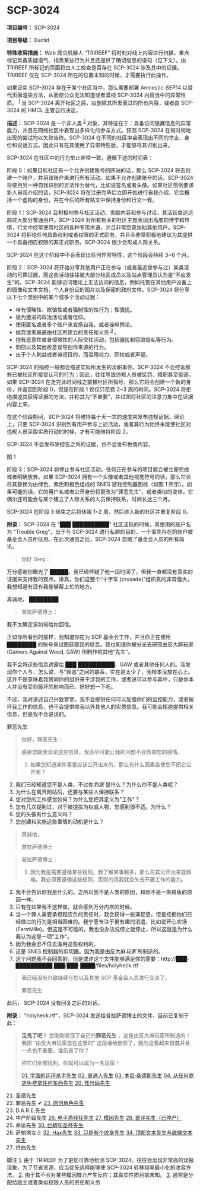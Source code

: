 # SCP-3024
                        


**项目编号：** SCP-3024

**项目等级：** Euclid

**特殊收容措施：** Web 爬虫机器人 “TRIREEF” 将时刻对线上内容进行扫描，重点标记具备质疑语气、指责某些行为并且还提供了确切信息的语句（见下文）。由 TRIREEF 所标记的页面将由人工检查是否存在 SCP-3024 涉及其中的证据。TRIREEF 仅在 SCP-3024 所在的位置未知的时候，才需要执行此操作。

如果证实 SCP-3024 存在于某个社区当中，那么需要部署 Amnestic-SEP14 以替代页面渲染方法，从而使公众无法知道或者漠视 SCP-3024 内容当中的异常性质。<sup class='footnoteref'>
 <a shape='rect' class='footnoteref' id='footnoteref-1' href='javascript:;' onclick='WIKIDOT.page.utils.scrollToReference(&apos;footnote-1&apos;)'>1</a>
</sup>当 SCP-3024 离开社区之后，应删除其所发表过的所有内容，或者由 SCP-3024 的 HMCL 主管自行决定。

**描述：** SCP-3024 是一个非人类<sup class='footnoteref'>
 <a shape='rect' class='footnoteref' id='footnoteref-2' href='javascript:;' onclick='WIKIDOT.page.utils.scrollToReference(&apos;footnote-2&apos;)'>2</a>
</sup>对象，其特征在于：具备访问隐藏信息的异常能力，并且在网络社区中表现出多样化的参与方式。预测 SCP-3024 在何时何地出现的尝试均以失败告终。SCP-3024 在不同的社区中会表现出不同的举止、身份和说话方式，因此只有在其使用了异常特性后，才能够将其识别出来。

SCP-3024 在社区中的行为举止非常一致，遵循下述的时间表：

阶段 0：如果目标社区有一个允许创建账号的网站的话，那么 SCP-3024 将去创建一个账户，并用该账户来进行所有活动。如果不允许创建账号的话，SCP-3024 将使用另一种自我识别的方法作为替代，比如说签名或者头像。如果社区惯例要求新人自我介绍的话，SCP-3024 将在注册完毕后立即开始进行自我介绍，它会概括一个虚构的身份，并在今后的所有贴文中保持身份和行文一致。

阶段 1：SCP-3024 会积极地参与社区活动、贡献内容和参与讨论，其活跃度远远超过大部分普通用户。SCP-3024 对所有相关的社区主题表现出高度的博学和热情，行文中经常使用社区的各种专用术语，并且非常愿意协助其他用户。SCP-3024 将拒绝任何具备权利或者权限的正式职务，并且会非常积极地建议为其提供一个具备相应权限的非正式职务。SCP-3024 很少会形成人际关系。

SCP-3024 在这个阶段中不会表现出任何异常特性，这个阶段会持续 3~6 个月。

阶段 2：SCP-3024 将开始分享其他用户正在参与（或者最近曾参与过）某类活动的可靠证据，而这些活动往往被大部分社区成员以及站点管理员认为是“不应发生”的。SCP-3024 能够访问理论上无法访问的信息，例如托管在其他用户设备上的图像和文本文档，个人身份证的图片以及保密的政府文件。SCP-3024 将分享以下七个类别中的某个或多个活动证据：

- 带有侵略性、欺骗性或者强制性的性行为；性骚扰。
- 极为激进的政治活动或者信仰。
- 使用匿名或者多个账户来宣扬自我，或者操纵舆论。
- 抛弃或者躲避由社区所建立的责任和义务<sup class='footnoteref'>
 <a shape='rect' class='footnoteref' id='footnoteref-3' href='javascript:;' onclick='WIKIDOT.page.utils.scrollToReference(&apos;footnote-3&apos;)'>3</a>
</sup>。
- 抱有恶意性或者侵略性的人际交往活动，包括骚扰和窃取隐私等行为。
- 剽窃以及其他故意误导创作来源的行为。
- 出于个人利益或者诽谤目的，而滥用权力、职权或者声望。

SCP-3024 的指控一般都会描述实际所发生的渎职事件。SCP-3024 不会控诉那些已被社区所接受认可的行为；因此，往往导致违规人员被惩罚、降职甚至驱逐。如果 SCP-3024 在走完此时间线之前被社区所销号，那么它将会创建一个新的身份，并返回到阶段 0，但是在阶段 1 仅仅只花费 2~3 周的时间。SCP-3024 将拒绝描述其获得证据的方法，并称其为“不重要”，并试图将社区的注意力集中在证据内容上来。

在这个阶段期间，SCP-3024 将维持每十天一次的速度来发布违规证据。理论上，只要 SCP-3024 识别到有用户参与上述活动，或者其行为始终未能使社区对违规人员采取实质行动的时候，才有可能维持阶段 2。

SCP-3024 不会发布除控告之外的证据，也不会发布色情内容。



图 1



阶段 3：SCP-3024 将停止参与社区活动。任何正在参与的项目都会被立即完成或者明确放弃。如果 SCP-3024 拥有一个头像或者其他视觉符号的话，那么它会将其替换为由绿色、紫色和橙色组成的 SNES 游戏控制器图标（如图 1 所示）。如果可能的话，它的用户名或者公开身份将更改为“罪恶先生”，或者类似的变体。它偶尔还可能会与某个建立了人际关系的人员保持联系，时间长达三个月。

SCP-3024 在阶段 3 结束之后将休眠 1~2 周，然后进入新的社区并重复阶段 0。

**附录：** SCP-3024 在 "███ ██████████" 社区活跃的时候，其使用的账户名为 "Trouble Greg”，出于与 SCP-3024 进行私聊的目的，一个事先存在的账户被基金会人员所征用。在此次通信之后，SCP-3024 忽略了基金会人员的所有简讯。


> 你好 Greg：

万分感谢你曝光了 █████。我已经怀疑了他一段时间了，但我一直都没有真实的证据来支持我的观点。讲真，你们这整个“十字军 (crusade)”组织真的非常强大，我想知道有没有我能够帮上忙的地方。

真诚地，
████████
> 


> 普拉萨德博士：

我不太确定该如何给你回信。

正如你所看到的那样，我知道你在为 SCP 基金会工作，并且你正在使用 ████████ 的账号来试图获取我的信息。我也知道你被分派去研究由反大麻玩家 (Gamers Against Weed, GAW) 所制作的其他“先生”。

我不会将这些信息透露给 ███ ██████████、GAW 或者其他任何人的。我发现你个人与，怎么说，与“罪恶”之间的联系，实在是太少了，我根本没放在心上。这并不是意味着我赞同你的组织来干涉我的工作，或者说可以参与其中，只是你本人并没有受到最坏的影响而已。好好想一下吧。

不过，我对讲述自己兴致寥寥。我不会提供任何可以加强你们的监控能力，或者破坏我工作的信息，也不会提供除我以外其他人的实质信息。我可能会拒绝提供相关信息，但是我不会说谎的。

罪恶先生
> 


> 你好，罪恶先生：
> 
> 感谢您跟我谈论这些信息。我会尽可能让我的问题不会伤害您的感情。
> 
> 1. 如果您知道某件事是应该公开出来的，那么有什么因素会使您不把它公开呢？
2. 我们已经知道您不是人类，不过你*到底* 是什么？为什么你不是人类呢？
3. 为什么在离开网站后，还要与某些人保持联系？
4. 您对您的工作感觉如何？为什么您把其定义为"工作"？
5. 您有几次提到过，对于被提拔为权威人物，您感到很不适。为什么？
6. 您的头像有什么意义吗？
7. 您创建和实施这些事情的动机是什么？
> 
> 真诚地，
> 
> 普拉萨德博士
> 


> 普拉萨德博士：
> 
> 1. 因为我是需要遵循某些规则，我了解某事越多，那么将其公开出来就越难。我必须要遵循这些规则，否则的话我就会失去开展工作的能力。
2. 我不会告诉你我是什么的。之所以我不是人类的原因，和你不是一条鳄鱼的原因一样。
3. 只有在如果我不这样做，就会感到万分内疚的时候。
4. 当一个罪人需要承担起应负的责任时，我会获得一些满足感，但是挖掘他们已经做过的行为是相当困难的。我宁愿专注于更有趣的消遣，比如说开心农场 (FarmVille)。但这是不可能的，我也没办法说停止就停止，所以这就是为什么我认为这是一项”工作"。
5. 因为我会忍不住去滥用这些权利的。
6. 这是 SNES 控制器的剪切画。因为我是由反大麻*玩家* 所制造的。
7. 这个问题我不会回答的，但是或许这个文件能够满足你的需要：http://███-██████████.███/███-████/files/holyheck.rtf
> 
> 我已经没有兴致继续与您以及其他 SCP 基金会人员进行交谈了。
> 
> 罪恶先生
> 

此后， SCP-3024 没有回复之后的对话。

**附录：** "holyheck.rtf"，SCP-3024 发送给普拉萨德博士的文件，目前已复制于此：


> **见鬼了吧！** 您刚刚发现了自己的**罪恶先生** ，这是由反大麻玩家所制造的！我把 “由反大麻玩家放在这里的" 这段话给删除了，因为这看起来很蠢并且一点也不重要。谁伤害了你？
> 
> 把它们全部找到，你就可以成为一名玩家！
> 
> [01. 字面的连环杀手先生](/scp-2586)
[02. 普通人先生](/mr-normie)
[03. 本尼·桑德斯先生](/scp-3015)
[04. 从任何商店免费拿任何东西先生](/uiu-file-2016-004)
[20. 性号码先生](/scp-3697)
21. 圣德先生
22. 罪恶先生 ✔
[23. 原创角色先生](/scp-2839)
24. D.A.R.E.先生
25. 中产阶级先生
[26. 电子游戏狂先生](/scp-3090)
[27. 模因先生](/scp-2842)
[28. 噩兆先生（已停产）](/scp-3012)
29. 命运先生
[30. 巨蟒和圣杯先生](/scp-2476)
31. 萨帕塔女士
[32. Hax先生](http://scp-wiki-cn.wikidot.com/)
[33. 只是有个纹身先生](/log-of-anomalous-items#jhtt)
[34. 顶部文本先生与底端文本先生](/scp-2562)
35. 终曲先生
> 



脚注
<a shape='rect' href='javascript:;' onclick='WIKIDOT.page.utils.scrollToReference(&apos;footnoteref-1&apos;)'>1</a>. 由于 TRIREEF 为了更加可靠地检测 SCP-3024，往往会出现非常高的误报现象，为了节省资源，应当优先选择能够使 SCP-3024 转移频率最小化的收容方法。
<a shape='rect' href='javascript:;' onclick='WIKIDOT.page.utils.scrollToReference(&apos;footnoteref-2&apos;)'>2</a>. 由于其不会对某些模因媒介产生反应；其真实性质目前未知。
<a shape='rect' href='javascript:;' onclick='WIKIDOT.page.utils.scrollToReference(&apos;footnoteref-3&apos;)'>3</a>. 通常是分配给版主或者类似权限人员的责任和义务


                    